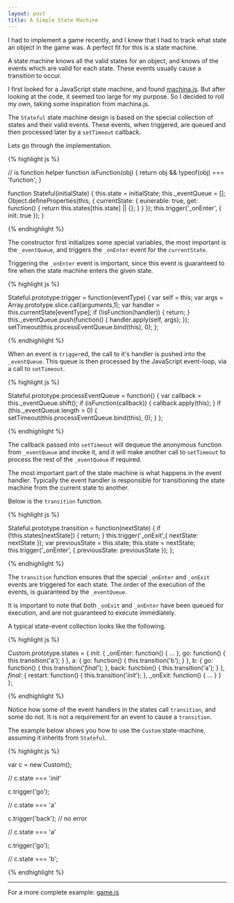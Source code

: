 ```yaml
---
layout: post
title: A Simple State Machine
---
```


I had to implement a game recently, and I knew that I had to track
what state an object in the game was. A perfect fit for this is a 
state machine. 

A state machine knows all the valid states for an object, and 
knows of the events which are valid for each state. These events
usually cause a transition to occur. 

I first looked for a JavaScript state machine, and found 
[machina.js](http://http://machina-js.org/). But after looking at the 
code, it seemed too large for my purpose. So I decided to roll my own, 
taking some inspiration from machina.js.

The `Stateful` state machine design is based on the special collection
of states and their valid events. These events, when triggered, are 
queued and then processed later by a `setTimeout` callback.

Lets go through the implementation.

{% highlight js %}

// is function helper
function isFunction(obj) {
  return obj && typeof(obj) === 'function';
}

function Stateful(initialState) {
  this.state = initialState;
  this._eventQueue = [];
  Object.defineProperties(this, {
    currentState: {
      eunerable: true,
      get: function() {
        return this.states[this.state] || {};
      }
    }
  });
  this.trigger('_onEnter', { init: true });
}

{% endhighlight %}

The constructor first initializes some special variables, the most
important is the `_eventQueue`, and triggers the `_onEnter` event
for the `currentState`.

Triggering the `_onEnter` event is important, since this event is 
guaranteed to fire when the state machine enters the given state.

{% highlight js %}

Stateful.prototype.trigger = function(eventType) {
  var self = this;
  var args = Array.prototype.slice.call(arguments,1);
  var handler = this.currentState[eventType];
  if (!isFunction(handler)) { return; }
  this._eventQueue.push(function() {
    handler.apply(self, args);
  });
  setTimeout(this.processEventQueue.bind(this), 0);
};

{% endhighlight %}

When an event is `trigger`ed, the call to it's handler is
pushed into the `_eventQueue`. This queue is then processed by
the JavaScript event-loop, via a call to `setTimeout`.

{% highlight js %}

Stateful.prototype.processEventQueue = function() {
  var callback = this._eventQueue.shift();
  if (isFunction(callback)) {
    callback.apply(this);
  }
  if (this._eventQueue.length > 0) {
    setTimeout(this.processEventQueue.bind(this), 0);
  }
};

{% endhighlight %}

The callback passed into `setTimeout` will dequeue the
anonymous function from `_eventQueue` and invoke it, and
it will make another call to `setTimeout` to process the
rest of the `_eventQueue` if required.

The most important part of the state machine is what happens
in the event handler. Typically the event handler is responsible
for transitioning the state machine from the current state to
another.

Below is the `transition` function.

{% highlight js %}

Stateful.prototype.transition = function(nextState) {
  if (!this.states[nextState]) { return; }
  this.trigger('_onExit',{ nextState: nextState });
  var previousState = this.state;
  this.state = nextState;
  this.trigger('_onEnter', { previousState: previousState });
};

{% endhighlight %}

The `transition` function ensures that the special `_onEnter` and
`_onExit` events are triggered for each state. The order of the
execution of the events, is guaranteed by the `_eventQueue`.

It is important to note that both `_onExit` and `_onEnter` have
been queued for execution, and are not guaranteed to execute
immediately. 

A typical state-event collection looks like the following.

{% highlight js %}

Custom.prototype.states = {
  _init_: {
    _onEnter: function() { ... },
    go: function() { this.transition('a'); }
  },
  a: {
    go: function() { this.transition('b'); }
  },
  b: {
    go: function() { this.transition('_final_'); },
    back: function() { this.transition('a'); }
  },
  _final_: {
    restart: function() { this.transition('_init_'); },
    _onExit: function() { ... }
  }
};

{% endhighlight %}

Notice how some of the event handlers in the states call `transition`,
and some do not. It is not a requirement for an event to cause a `transition`.

The example below shows you how to use the `Custom` state-machine, assuming it
inherits from `Stateful`.

{% highlight js %}

var c = new Custom();

// c.state === '_init_'

c.trigger('go');

// c.state === 'a'

c.trigger('back'); // no error

// c.state === 'a'

c.trigger('go');

// c.state === 'b';

{% endhighlight %}

---------

For a more complete example: [game.js](https://github.com/bruslim/whack-a-shape/blob/master/public/game.js)
